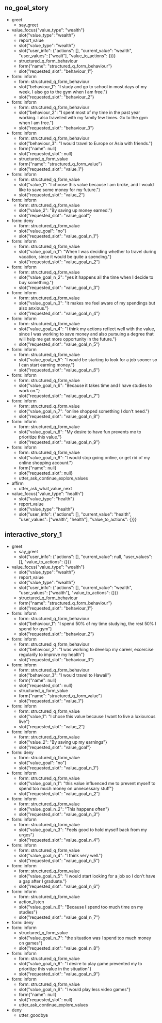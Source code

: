 ## no_goal_story
* greet
    - say_greet
* value_focus{"value_type": "wealth"}
    - slot{"value_type": "wealth"}
    - report_value
    - slot{"value_type": "wealth"}
    - slot{"user_info": {"actions": [], "current_value": "wealth", "user_values": ["wealt"], "value_to_actions": {}}}
    - structured_q_form_behaviour
    - form{"name": "structured_q_form_behaviour"}
    - slot{"requested_slot": "behaviour_1"}
* form: inform
    - form: structured_q_form_behaviour
    - slot{"behaviour_1": "I study and go to school in most days of my week. I also go to the gym when I am free."}
    - slot{"requested_slot": "behaviour_2"}
* form: inform
    - form: structured_q_form_behaviour
    - slot{"behaviour_2": "I spent most of my time in the past year working. I also travelled with my family few times. Go to the gym when I am free."}
    - slot{"requested_slot": "behaviour_3"}
* form: inform
    - form: structured_q_form_behaviour
    - slot{"behaviour_3": "I would travel to Europe or Asia with friends."}
    - form{"name": null}
    - slot{"requested_slot": null}
    - structured_q_form_value
    - form{"name": "structured_q_form_value"}
    - slot{"requested_slot": "value_1"}
* form: inform
    - form: structured_q_form_value
    - slot{"value_1": "I choose this value because I am broke, and I would like to save some money for my future."}
    - slot{"requested_slot": "value_2"}
* form: inform
    - form: structured_q_form_value
    - slot{"value_2": "By saving up money earned."}
    - slot{"requested_slot": "value_goal"}
* form: deny
    - form: structured_q_form_value
    - slot{"value_goal": "no"}
    - slot{"requested_slot": "value_goal_n_1"}
* form: inform
    - form: structured_q_form_value
    - slot{"value_goal_n_1": "When I was deciding whether to travel during vacation, since it would be quite a spending."}
    - slot{"requested_slot": "value_goal_n_2"}
* form: inform
    - form: structured_q_form_value
    - slot{"value_goal_n_2": "yes it happens all the time when I decide to buy something."}
    - slot{"requested_slot": "value_goal_n_3"}
* form: inform
    - form: structured_q_form_value
    - slot{"value_goal_n_3": "It makes me feel aware of my spendings but also anxious."}
    - slot{"requested_slot": "value_goal_n_4"}
* form: inform
    - form: structured_q_form_value
    - slot{"value_goal_n_4": "I think my actions reflect well with the value, since I was working to save money and also pursuing a degree that will help me get more opportunity in the future."}
    - slot{"requested_slot": "value_goal_n_5"}
* form: inform
    - form: structured_q_form_value
    - slot{"value_goal_n_5": "I would be starting to look for a job sooner so I can start earning money."}
    - slot{"requested_slot": "value_goal_n_6"}
* form: inform
    - form: structured_q_form_value
    - slot{"value_goal_n_6": "Because it takes time and I have studies to work on."}
    - slot{"requested_slot": "value_goal_n_7"}
* form: inform
    - form: structured_q_form_value
    - slot{"value_goal_n_7": "online shopped something I don't need."}
    - slot{"requested_slot": "value_goal_n_8"}
* form: inform
    - form: structured_q_form_value
    - slot{"value_goal_n_8": "My desire to have fun prevents me to prioritize this value."}
    - slot{"requested_slot": "value_goal_n_9"}
* form: inform
    - form: structured_q_form_value
    - slot{"value_goal_n_9": "I would stop going online, or get rid of my online shopping account."}
    - form{"name": null}
    - slot{"requested_slot": null}
    - utter_ask_continue_explore_values
* affirm
    - utter_ask_what_value_next
* value_focus{"value_type": "health"}
    - slot{"value_type": "health"}
    - report_value
    - slot{"value_type": "health"}
    - slot{"user_info": {"actions": [], "current_value": "health", "user_values": ["wealth", "health"], "value_to_actions": {}}}

## interactive_story_1
* greet
    - say_greet
    - slot{"user_info": {"actions": [], "current_value": null, "user_values": [], "value_to_actions": {}}}
* value_focus{"value_type": "wealth"}
    - slot{"value_type": "wealth"}
    - report_value
    - slot{"value_type": "wealth"}
    - slot{"user_info": {"actions": [], "current_value": "wealth", "user_values": ["wealth"], "value_to_actions": {}}}
    - structured_q_form_behaviour
    - form{"name": "structured_q_form_behaviour"}
    - slot{"requested_slot": "behaviour_1"}
* form: inform
    - form: structured_q_form_behaviour
    - slot{"behaviour_1": "I spend 50% of my time studying, the rest 50% I spend for gym"}
    - slot{"requested_slot": "behaviour_2"}
* form: inform
    - form: structured_q_form_behaviour
    - slot{"behaviour_2": "I was working to develop my career, excercise regularily to improve my health"}
    - slot{"requested_slot": "behaviour_3"}
* form: inform
    - form: structured_q_form_behaviour
    - slot{"behaviour_3": "I would travel to Hawaii"}
    - form{"name": null}
    - slot{"requested_slot": null}
    - structured_q_form_value
    - form{"name": "structured_q_form_value"}
    - slot{"requested_slot": "value_1"}
* form: inform
    - form: structured_q_form_value
    - slot{"value_1": "I chose this value because I want to live a luxiourous live"}
    - slot{"requested_slot": "value_2"}
* form: inform
    - form: structured_q_form_value
    - slot{"value_2": "By saving up my earnings"}
    - slot{"requested_slot": "value_goal"}
* form: deny
    - form: structured_q_form_value
    - slot{"value_goal": "no"}
    - slot{"requested_slot": "value_goal_n_1"}
* form: inform
    - form: structured_q_form_value
    - slot{"value_goal_n_1": "this value influenced me to prevent myself to spend too much money on unnecessary stuff"}
    - slot{"requested_slot": "value_goal_n_2"}
* form: inform
    - form: structured_q_form_value
    - slot{"value_goal_n_2": "This happens often"}
    - slot{"requested_slot": "value_goal_n_3"}
* form: inform
    - form: structured_q_form_value
    - slot{"value_goal_n_3": "Feels good to hold myself back from my urges"}
    - slot{"requested_slot": "value_goal_n_4"}
* form: inform
    - form: structured_q_form_value
    - slot{"value_goal_n_4": "I think very well."}
    - slot{"requested_slot": "value_goal_n_5"}
* form: inform
    - form: structured_q_form_value
    - slot{"value_goal_n_5": "I would start looking for a job so I don't have a gap after I graduate."}
    - slot{"requested_slot": "value_goal_n_6"}
* form: inform
    - form: structured_q_form_value
    - action_listen
    - slot{"value_goal_n_6": "Because I spend too much time on my studies"}
    - slot{"requested_slot": "value_goal_n_7"}
* form: deny
* form: inform
    - structured_q_form_value
    - slot{"value_goal_n_7": "the situation was I spend too much money on games"}
    - slot{"requested_slot": "value_goal_n_8"}
* form: inform
    - form: structured_q_form_value
    - slot{"value_goal_n_8": "I desire to play game prevented my to prioritize this value in the situation"}
    - slot{"requested_slot": "value_goal_n_9"}
* form: inform
    - form: structured_q_form_value
    - slot{"value_goal_n_9": "I would play less video games"}
    - form{"name": null}
    - slot{"requested_slot": null}
    - utter_ask_continue_explore_values
* deny
    - utter_goodbye
